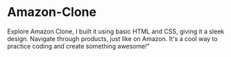 # Amazon-Clone
Explore Amazon Clone, I built it using basic HTML and CSS, giving it a sleek design. Navigate through products, just like on Amazon. It's a cool way to practice coding and create something awesome!"
